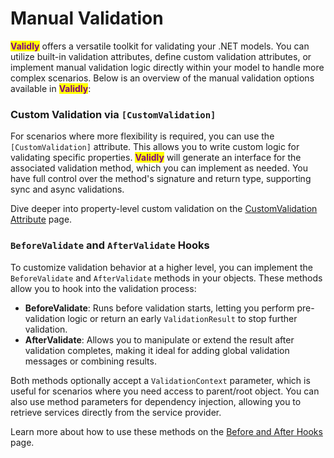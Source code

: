 # Manual Validation

<mark style="color:purple;">**Validly**</mark> offers a versatile toolkit for validating your .NET models. You can utilize built-in validation attributes, define custom validation attributes, or implement manual validation logic directly within your model to handle more complex scenarios. Below is an overview of the manual validation options available in <mark style="color:purple;">**Validly**</mark>:

### Custom Validation via `[CustomValidation]`

For scenarios where more flexibility is required, you can use the `[CustomValidation]` attribute. This allows you to write custom logic for validating specific properties. <mark style="color:purple;">**Validly**</mark> will generate an interface for the associated validation method, which you can implement as needed. You have full control over the method's signature and return type, supporting sync and async validations.

Dive deeper into property-level custom validation on the [CustomValidation Attribute](customvalidation-attribute.md) page.

### `BeforeValidate` and `AfterValidate` Hooks

To customize validation behavior at a higher level, you can implement the `BeforeValidate` and `AfterValidate` methods in your objects. These methods allow you to hook into the validation process:

* **BeforeValidate**: Runs before validation starts, letting you perform pre-validation logic or return an early `ValidationResult` to stop further validation.
* **AfterValidate**: Allows you to manipulate or extend the result after validation completes, making it ideal for adding global validation messages or combining results.

Both methods optionally accept a `ValidationContext` parameter, which is useful for scenarios where you need access to parent/root object. You can also use method parameters for dependency injection, allowing you to retrieve services directly from the service provider.

Learn more about how to use these methods on the [Before and After Hooks](before-and-after-hooks.md) page.
